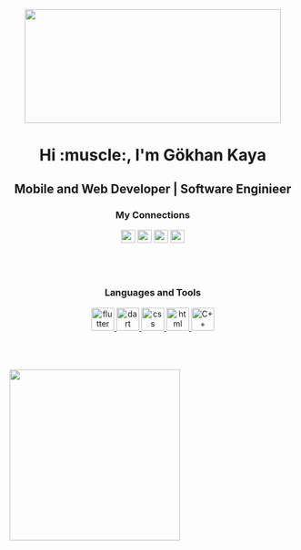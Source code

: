 <p align= "center" dir="auto">
<img src="https://media.giphy.com/media/QNFhOolVeCzPQ2Mx85/giphy.gif"  width="450" height="200"  ></center><br>
</p>



<h1 align="center">Hi :muscle:, I'm Gökhan Kaya</h1>


<h2 align="center">Mobile and Web Developer | Software Enginieer

<br/>

<h3 align="center" > My Connections 

[<img height="23" width="25" src="https://unpkg.com/simple-icons@v7/icons/instagram.svg" />][instagram]
[<img height="23" width="25" src="https://unpkg.com/simple-icons@v7/icons/twitter.svg" />][twitter]
[<img height="23" width="25" src="https://unpkg.com/simple-icons@v7/icons/github.svg" />][github]
[<img height="23" width="25" src="https://unpkg.com/simple-icons@v7/icons/spotify.svg" />][spotify]
</h3>


<br />
<br /> 


<h3 align="center">Languages and Tools</h3>
<p align="center"> <a href="https://flutter.dev/?gclid=CjwKCAjwo_KXBhAaEiwA2RZ8hEvjVKlp5hhm01I3Q5sqPWFdUrrq9iFhX809fiW9Pu9K3wPLpByGZxoCBR4QAvD_BwE&gclsrc=aw.ds" target="_blank"> <img src="https://simpleicons.org/icons/flutter.svg" alt="flutter" width="40" height="40"/> </a> 
<a href="dart.dev" target="_blank"> <img src="https://simpleicons.org/icons/dart.svg" alt="dart" width="40" height="40"/> </a> 
<a href="https://www.w3schools.com/css/"> <img src="https://simpleicons.org/icons/css3.svg" alt="css" width="40" height="40"/> </a> 
<a href="https://www.w3schools.com/html/"> <img src="https://simpleicons.org/icons/html5.svg" alt="html" width="40" height="40"/> </a> 
<a href="https://cplusplus.com"> <img src="https://simpleicons.org/icons/C++.svg" alt="C++" width="40" height="40"/> </a> 

</p>

<br />
<br /> 
<br />


<img align = "center" src ="https://github-readme-stats.vercel.app/api/top-langs/?username=GkhnKaya00&layout=compact" width = 300>

 




[instagram]: https://www.instagram.com/gkhnkya__/
[twitter]: https://twitter.com/gkhnkaya000
[github]: https://github.com/GkhnKaya00
[spotify]: https://open.spotify.com/user/2w723cg82s7d1bohyti3o4y22?si=e88b740fd2c34c42

